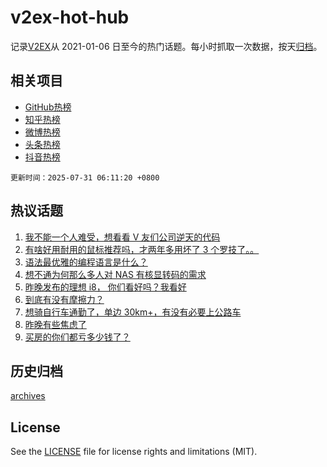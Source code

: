 # v2ex-hot-hub

 记录[V2EX](https://www.v2ex.com/)从 2021-01-06 日至今的热门话题。每小时抓取一次数据，按天[归档](archives)。
 
 ## 相关项目

- [GitHub热榜](https://github.com/lonnyzhang423/github-hot-hub)
- [知乎热榜](https://github.com/lonnyzhang423/zhihu-hot-hub)
- [微博热榜](https://github.com/lonnyzhang423/weibo-hot-hub)
- [头条热榜](https://github.com/lonnyzhang423/toutiao-hot-hub)
- [抖音热榜](https://github.com/lonnyzhang423/douyin-hot-hub)


 `更新时间：2025-07-31 06:11:20 +0800`

## 热议话题

1. [我不能一个人难受，想看看 V 友们公司逆天的代码](https://www.v2ex.com/t/1148645)
1. [有啥好用耐用的鼠标推荐吗，才两年多用坏了 3 个罗技了。。](https://www.v2ex.com/t/1148641)
1. [语法最优雅的编程语言是什么？](https://www.v2ex.com/t/1148712)
1. [想不通为何那么多人对 NAS 有核显转码的需求](https://www.v2ex.com/t/1148642)
1. [昨晚发布的理想 i8， 你们看好吗？我看好](https://www.v2ex.com/t/1148667)
1. [到底有没有摩擦力？](https://www.v2ex.com/t/1148808)
1. [想骑自行车通勤了，单边 30km+，有没有必要上公路车](https://www.v2ex.com/t/1148656)
1. [昨晚有些焦虑了](https://www.v2ex.com/t/1148668)
1. [买房的你们都亏多少钱了？](https://www.v2ex.com/t/1148756)

## 历史归档

[archives](archives)

## License

See the [LICENSE](LICENSE) file for license rights and limitations (MIT).
